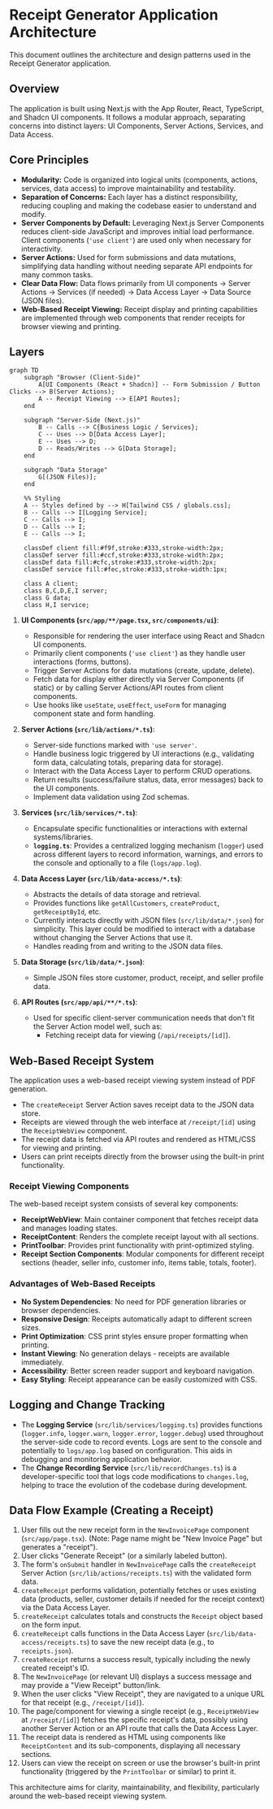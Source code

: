 # Receipt Generator Application Architecture

This document outlines the architecture and design patterns used in the Receipt Generator application.

## Overview

The application is built using Next.js with the App Router, React, TypeScript, and Shadcn UI components. It follows a modular approach, separating concerns into distinct layers: UI Components, Server Actions, Services, and Data Access.

## Core Principles

*   **Modularity:** Code is organized into logical units (components, actions, services, data access) to improve maintainability and testability.
*   **Separation of Concerns:** Each layer has a distinct responsibility, reducing coupling and making the codebase easier to understand and modify.
*   **Server Components by Default:** Leveraging Next.js Server Components reduces client-side JavaScript and improves initial load performance. Client components (`'use client'`) are used only when necessary for interactivity.
*   **Server Actions:** Used for form submissions and data mutations, simplifying data handling without needing separate API endpoints for many common tasks.
*   **Clear Data Flow:** Data flows primarily from UI components -> Server Actions -> Services (if needed) -> Data Access Layer -> Data Source (JSON files).
*   **Web-Based Receipt Viewing:** Receipt display and printing capabilities are implemented through web components that render receipts for browser viewing and printing.

## Layers

```mermaid
graph TD
    subgraph "Browser (Client-Side)"
        A[UI Components (React + Shadcn)] -- Form Submission / Button Clicks --> B(Server Actions);
        A -- Receipt Viewing --> E[API Routes];
    end

    subgraph "Server-Side (Next.js)"
        B -- Calls --> C{Business Logic / Services};
        C -- Uses --> D[Data Access Layer];
        E -- Uses --> D;
        D -- Reads/Writes --> G[Data Storage];
    end

    subgraph "Data Storage"
        G[(JSON Files)];
    end

    %% Styling
    A -- Styles defined by --> H[Tailwind CSS / globals.css];
    B -- Calls --> I[Logging Service];
    C -- Calls --> I;
    D -- Calls --> I;
    E -- Calls --> I;

    classDef client fill:#f9f,stroke:#333,stroke-width:2px;
    classDef server fill:#ccf,stroke:#333,stroke-width:2px;
    classDef data fill:#cfc,stroke:#333,stroke-width:2px;
    classDef service fill:#fec,stroke:#333,stroke-width:1px;

    class A client;
    class B,C,D,E,I server;
    class G data;
    class H,I service;
```

1.  **UI Components (`src/app/**/page.tsx`, `src/components/ui`)**:
    *   Responsible for rendering the user interface using React and Shadcn UI components.
    *   Primarily client components (`'use client'`) as they handle user interactions (forms, buttons).
    *   Trigger Server Actions for data mutations (create, update, delete).
    *   Fetch data for display either directly via Server Components (if static) or by calling Server Actions/API routes from client components.
    *   Use hooks like `useState`, `useEffect`, `useForm` for managing component state and form handling.

2.  **Server Actions (`src/lib/actions/*.ts`)**:
    *   Server-side functions marked with `'use server'`.
    *   Handle business logic triggered by UI interactions (e.g., validating form data, calculating totals, preparing data for storage).
    *   Interact with the Data Access Layer to perform CRUD operations.
    *   Return results (success/failure status, data, error messages) back to the UI components.
    *   Implement data validation using Zod schemas.

3.  **Services (`src/lib/services/*.ts`)**:
    *   Encapsulate specific functionalities or interactions with external systems/libraries.
    *   **`logging.ts`**: Provides a centralized logging mechanism (`logger`) used across different layers to record information, warnings, and errors to the console and optionally to a file (`logs/app.log`).

4.  **Data Access Layer (`src/lib/data-access/*.ts`)**:
    *   Abstracts the details of data storage and retrieval.
    *   Provides functions like `getAllCustomers`, `createProduct`, `getReceiptById`, etc.
    *   Currently interacts directly with JSON files (`src/lib/data/*.json`) for simplicity. This layer could be modified to interact with a database without changing the Server Actions that use it.
    *   Handles reading from and writing to the JSON data files.

5.  **Data Storage (`src/lib/data/*.json`)**:
    *   Simple JSON files store customer, product, receipt, and seller profile data.

6.  **API Routes (`src/app/api/**/*.ts`)**:
    *   Used for specific client-server communication needs that don't fit the Server Action model well, such as:
        *   Fetching receipt data for viewing (`/api/receipts/[id]`).

## Web-Based Receipt System

The application uses a web-based receipt viewing system instead of PDF generation.

*   The `createReceipt` Server Action saves receipt data to the JSON data store.
*   Receipts are viewed through the web interface at `/receipt/[id]` using the `ReceiptWebView` component.
*   The receipt data is fetched via API routes and rendered as HTML/CSS for viewing and printing.
*   Users can print receipts directly from the browser using the built-in print functionality.

### Receipt Viewing Components
The web-based receipt system consists of several key components:
*   **ReceiptWebView**: Main container component that fetches receipt data and manages loading states.
*   **ReceiptContent**: Renders the complete receipt layout with all sections.
*   **PrintToolbar**: Provides print functionality with print-optimized styling.
*   **Receipt Section Components**: Modular components for different receipt sections (header, seller info, customer info, items table, totals, footer).

### Advantages of Web-Based Receipts
*   **No System Dependencies**: No need for PDF generation libraries or browser dependencies.
*   **Responsive Design**: Receipts automatically adapt to different screen sizes.
*   **Print Optimization**: CSS print styles ensure proper formatting when printing.
*   **Instant Viewing**: No generation delays - receipts are available immediately.
*   **Accessibility**: Better screen reader support and keyboard navigation.
*   **Easy Styling**: Receipt appearance can be easily customized with CSS.

## Logging and Change Tracking

*   The **Logging Service** (`src/lib/services/logging.ts`) provides functions (`logger.info`, `logger.warn`, `logger.error`, `logger.debug`) used throughout the server-side code to record events. Logs are sent to the console and potentially to `logs/app.log` based on configuration. This aids in debugging and monitoring application behavior.
*   The **Change Recording Service** (`src/lib/recordChanges.ts`) is a developer-specific tool that logs code modifications to `changes.log`, helping to trace the evolution of the codebase during development.

## Data Flow Example (Creating a Receipt)

1.  User fills out the new receipt form in the `NewInvoicePage` component (`src/app/page.tsx`). (Note: Page name might be "New Invoice Page" but generates a "receipt").
2.  User clicks "Generate Receipt" (or a similarly labeled button).
3.  The form's `onSubmit` handler in `NewInvoicePage` calls the `createReceipt` Server Action (`src/lib/actions/receipts.ts`) with the validated form data.
4.  `createReceipt` performs validation, potentially fetches or uses existing data (products, seller, customer details if needed for the receipt context) via the Data Access Layer.
5.  `createReceipt` calculates totals and constructs the `Receipt` object based on the form input.
6.  `createReceipt` calls functions in the Data Access Layer (`src/lib/data-access/receipts.ts`) to save the new receipt data (e.g., to `receipts.json`).
7.  `createReceipt` returns a success result, typically including the newly created receipt's ID.
8.  The `NewInvoicePage` (or relevant UI) displays a success message and may provide a "View Receipt" button/link.
9.  When the user clicks "View Receipt", they are navigated to a unique URL for that receipt (e.g., `/receipt/[id]`).
10. The page/component for viewing a single receipt (e.g., `ReceiptWebView` at `/receipt/[id]`) fetches the specific receipt's data, possibly using another Server Action or an API route that calls the Data Access Layer.
11. The receipt data is rendered as HTML using components like `ReceiptContent` and its sub-components, displaying all necessary sections.
12. Users can view the receipt on screen or use the browser's built-in print functionality (triggered by the `PrintToolbar` or similar) to print it.

This architecture aims for clarity, maintainability, and flexibility, particularly around the web-based receipt viewing system.

